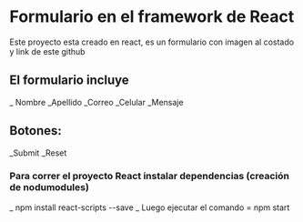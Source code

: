 # Formulario en el framework de React

Este proyecto esta creado en react, es un formulario con imagen al costado y link de este github

## El formulario incluye
_ Nombre
_Apellido
_Correo
_Celular 
_Mensaje


## Botones:
_Submit
_Reset

### Para correr el proyecto React instalar dependencias (creación de nodumodules)
_ npm install react-scripts --save
_ Luego ejecutar el comando = npm start 


